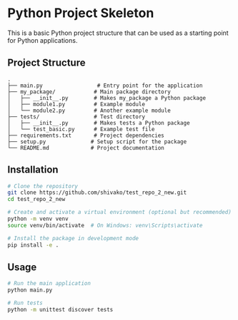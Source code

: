 # Python Project Skeleton

This is a basic Python project structure that can be used as a starting point for Python applications.

## Project Structure

```
.
├── main.py                 # Entry point for the application
├── my_package/            # Main package directory
│   ├── __init__.py        # Makes my_package a Python package
│   ├── module1.py         # Example module
│   └── module2.py         # Another example module
├── tests/                 # Test directory
│   ├── __init__.py        # Makes tests a Python package
│   └── test_basic.py      # Example test file
├── requirements.txt       # Project dependencies
├── setup.py              # Setup script for the package
└── README.md             # Project documentation
```

## Installation

```bash
# Clone the repository
git clone https://github.com/shivako/test_repo_2_new.git
cd test_repo_2_new

# Create and activate a virtual environment (optional but recommended)
python -m venv venv
source venv/bin/activate  # On Windows: venv\Scripts\activate

# Install the package in development mode
pip install -e .
```

## Usage

```bash
# Run the main application
python main.py

# Run tests
python -m unittest discover tests
```
